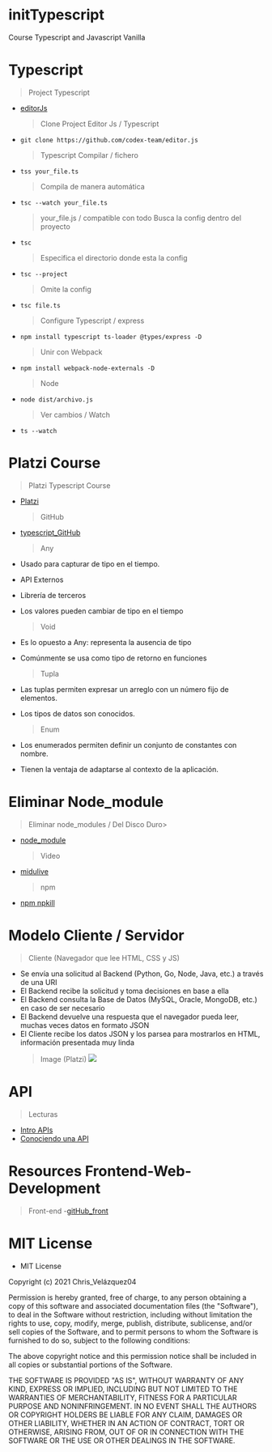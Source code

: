 # initTypescript

Course Typescript and Javascript Vanilla

# Typescript

> Project Typescript

- [editorJs](https://editorjs.io/)
  > Clone Project Editor Js / Typescript
- `git clone https://github.com/codex-team/editor.js`
  > Typescript Compilar / fichero
- `tss your_file.ts`
  > Compila de manera automática
- `tsc --watch your_file.ts`
  > your_file.js / compatible con todo
  > Busca la config dentro del proyecto
- `tsc`
  > Especifica el directorio donde esta la config
- `tsc --project`
  > Omite la config
- `tsc file.ts`
  > Configure Typescript / express
- `npm install typescript ts-loader @types/express -D`
  > Unir con Webpack
- `npm install webpack-node-externals -D`
  > Node
- `node dist/archivo.js`
  > Ver cambios / Watch
- `ts --watch`

# Platzi Course

> Platzi Typescript Course

- [Platzi](https://platzi.com)

  > GitHub

- [typescript_GitHub](https://github.com/luixaviles/platzi-typescript)
  > Any
- Usado para capturar de tipo en el tiempo.
- API Externos
- Librería de terceros
- Los valores pueden cambiar de tipo en el tiempo
  > Void
- Es lo opuesto a Any: representa la ausencia de tipo
- Comúnmente se usa como tipo de retorno en funciones
  > Tupla
- Las tuplas permiten expresar un arreglo con un número fijo de elementos.
- Los tipos de datos son conocidos.
  > Enum 
- Los enumerados permiten definir un conjunto de constantes con nombre.
- Tienen la ventaja de adaptarse al contexto de la aplicación.
# Eliminar Node_module

> Eliminar node_modules / Del Disco Duro>

- [node_module](https://www.npmjs.com/package/npkill)
  > Video
- [midulive](https://www.youtube.com/watch?v=G9d9FCcdbgA)
  > npm
- [npm npkill](https://www.npmjs.com/package/npkill)

# Modelo Cliente / Servidor

> Cliente (Navegador que lee HTML, CSS y JS)

- Se envía una solicitud al Backend (Python, Go, Node, Java, etc.) a través de una URI
- El Backend recibe la solicitud y toma decisiones en base a ella
- El Backend consulta la Base de Datos (MySQL, Oracle, MongoDB, etc.) en caso de ser necesario
- El Backend devuelve una respuesta que el navegador pueda leer, muchas veces datos en formato JSON
- El Cliente recibe los datos JSON y los parsea para mostrarlos en HTML, información presentada muy linda
  > Image (Platzi)
  > ![](https://i.stack.imgur.com/mcTKf.jpg)

# API

> Lecturas

- [Intro APIs](https://platzi.com/clases/1751-webscraping/24807-introduccion-a-apis/)
- [Conociendo una API](https://platzi.com/clases/1653-digital-ocean/21724-conociendo-una-api/)

# Resources Frontend-Web-Development

> Front-end -[gitHub_front](https://github.com/RitikPatni/Front-End-Web-Development-Resources)

# MIT License

- MIT License

Copyright (c) 2021 Chris_Velázquez04

Permission is hereby granted, free of charge, to any person obtaining a copy
of this software and associated documentation files (the "Software"), to deal
in the Software without restriction, including without limitation the rights
to use, copy, modify, merge, publish, distribute, sublicense, and/or sell
copies of the Software, and to permit persons to whom the Software is
furnished to do so, subject to the following conditions:

The above copyright notice and this permission notice shall be included in all
copies or substantial portions of the Software.

THE SOFTWARE IS PROVIDED "AS IS", WITHOUT WARRANTY OF ANY KIND, EXPRESS OR
IMPLIED, INCLUDING BUT NOT LIMITED TO THE WARRANTIES OF MERCHANTABILITY,
FITNESS FOR A PARTICULAR PURPOSE AND NONINFRINGEMENT. IN NO EVENT SHALL THE
AUTHORS OR COPYRIGHT HOLDERS BE LIABLE FOR ANY CLAIM, DAMAGES OR OTHER
LIABILITY, WHETHER IN AN ACTION OF CONTRACT, TORT OR OTHERWISE, ARISING FROM,
OUT OF OR IN CONNECTION WITH THE SOFTWARE OR THE USE OR OTHER DEALINGS IN THE
SOFTWARE.
